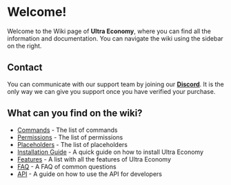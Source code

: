 # Welcome!
Welcome to the Wiki page of **Ultra Economy**, where you can find all the information and documentation. You can navigate the wiki using the sidebar on the right.
<br>

## Contact
You can communicate with our support team by joining our **[Discord](https://discord.gg/3JuHDm8)**. It is the only way we can give you support once you have verified your purchase.
<br>

## What can you find on the wiki?
- [Commands](./commands.md) - The list of commands
- [Permissions](./permissions.md) - The list of permissions
- [Placeholders](./placeholders.md) - The list of placeholders
- [Installation Guide](/wiki/installation) - A quick guide on how to install Ultra Economy
- [Features](/wiki/features) - A list with all the features of Ultra Economy
- [FAQ](/wiki/faq) - A FAQ of common questions
- [API](/wiki/api) - A guide on how to use the API for developers
